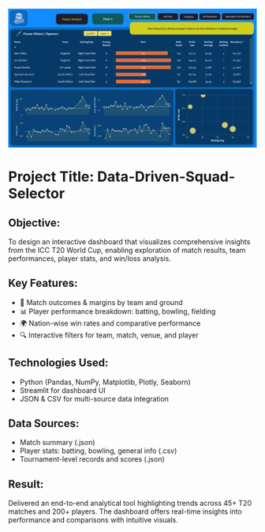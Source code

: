 ![Dashboard Preview](Screenshot(78).png)

# Project Title: Data-Driven-Squad-Selector

## Objective:
To design an interactive dashboard that visualizes comprehensive insights from the ICC T20 World Cup, enabling exploration of match results, team performances, player stats, and win/loss analysis.

## Key Features:
- 🏏 Match outcomes & margins by team and ground
- 📊 Player performance breakdown: batting, bowling, fielding
- 🌍 Nation-wise win rates and comparative performance
- 🔍 Interactive filters for team, match, venue, and player

## Technologies Used:
- Python (Pandas, NumPy, Matplotlib, Plotly, Seaborn)
- Streamlit for dashboard UI
- JSON & CSV for multi-source data integration

## Data Sources:
- Match summary (.json)
- Player stats: batting, bowling, general info (.csv)
- Tournament-level records and scores (.json)

## Result:
Delivered an end-to-end analytical tool highlighting trends across 45+ T20 matches and 200+ players. The dashboard offers real-time insights into performance and comparisons with intuitive visuals.
